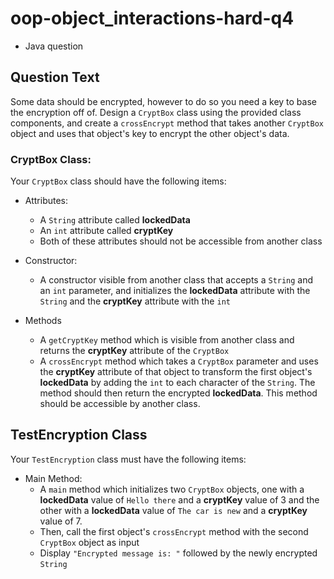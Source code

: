 # oop-object_interactions-hard-q4

- Java question

## Question Text

Some data should be encrypted, however to do so you need a key to base the encryption off of. Design a `CryptBox` class
using the provided class components, and create a `crossEncrypt` method that takes another `CryptBox` object and 
uses that object's key to encrypt the other object's data.

### CryptBox Class:

Your `CryptBox` class should have the following items:

- Attributes:
    - A `String` attribute called **lockedData**
    - An `int` attribute called **cryptKey**
    - Both of these attributes should not be accessible from another class

- Constructor:
    - A constructor visible from another class that accepts a `String` and an `int` parameter, and initializes the 
      **lockedData** attribute with the `String` and the **cryptKey** attribute with the `int`

- Methods
    - A `getCryptKey` method which is visible from another class and returns the **cryptKey** attribute of the `CryptBox`
    - A `crossEncrypt` method which takes a `CryptBox` parameter and uses the **cryptKey** attribute of that object to
    transform the first object's **lockedData** by adding the `int` to each character of the `String`. The method 
    should then return the encrypted **lockedData**. This method should be accessible by another class.

## TestEncryption Class

Your `TestEncryption` class must have the following items:

- Main Method:
    - A `main` method which initializes two `CryptBox` objects, one with a **lockedData** value of `Hello there` and a 
      **cryptKey** value of 3 and the other with a **lockedData** value of `The car is new` and a **cryptKey** value
      of 7.
    - Then, call the first object's `crossEncrypt` method with the second `CryptBox` object as input
    - Display `"Encrypted message is: "` followed by the newly encrypted `String`
